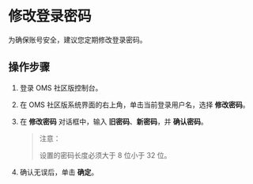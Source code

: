 # 修改登录密码

为确保账号安全，建议您定期修改登录密码。

## 操作步骤

1. 登录 OMS 社区版控制台。

2. 在 OMS 社区版系统界面的右上角，单击当前登录用户名，选择 **修改密码**。

3. 在 **修改密码** 对话框中，输入 **旧密码**、**新密码**，并 **确认密码**。

   >注意：
   >
   >设置的密码长度必须大于 8 位小于 32 位。

4. 确认无误后，单击 **确定**。